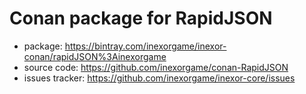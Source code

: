 # Conan package for RapidJSON

  * package: https://bintray.com/inexorgame/inexor-conan/rapidJSON%3Ainexorgame
  * source code: https://github.com/inexorgame/conan-RapidJSON
  * issues tracker: https://github.com/inexorgame/inexor-core/issues
